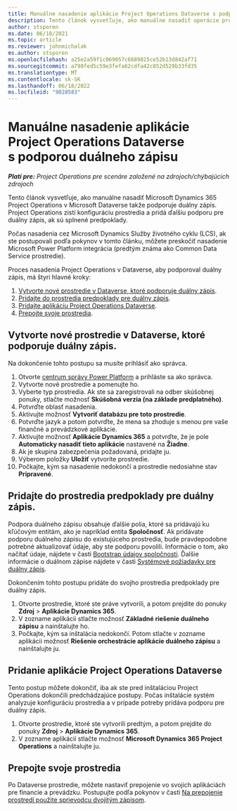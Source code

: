 ```yaml
---
title: Manuálne nasadenie aplikácie Project Operations Dataverse s podporou duálneho zápisu
description: Tento článok vysvetľuje, ako manuálne nasadiť operácie projektu Dataverse aplikáciu tak, aby podporovala duálny zápis.
author: stsporen
ms.date: 06/18/2021
ms.topic: article
ms.reviewer: johnmichalak
ms.author: stsporen
ms.openlocfilehash: a25e2a59f1c069057c6689825ce52b13d842af71
ms.sourcegitcommit: a798fed5c59e3fefa62cdfa42c852d529b33fd35
ms.translationtype: MT
ms.contentlocale: sk-SK
ms.lasthandoff: 06/18/2022
ms.locfileid: "9028583"
---
```

# <a name="manually-deploy-the-project-operations-dataverse-app-with-dual-write-support"></a>Manuálne nasadenie aplikácie Project Operations Dataverse s podporou duálneho zápisu

_**Platí pre:** Project Operations pre scenáre založené na zdrojoch/chýbajúcich zdrojoch_

Tento článok vysvetľuje, ako manuálne nasadiť Microsoft Dynamics 365 Project Operations v Microsoft Dataverse takže podporuje duálny zápis. Project Operations zistí konfiguráciu prostredia a pridá ďalšiu podporu pre duálny zápis, ak sú splnené predpoklady.

Počas nasadenia cez Microsoft Dynamics Služby životného cyklu (LCS), ak ste postupovali podľa pokynov v tomto článku, môžete preskočiť nasadenie Microsoft Power Platform integrácia (predtým známa ako Common Data Service prostredie).

Proces nasadenia Project Operations v Dataverse, aby podporoval duálny zápis, má štyri hlavné kroky:

1. [Vytvorte nové prostredie v Dataverse, ktoré podporuje duálny zápis](#create).
2. [Pridajte do prostredia predpoklady pre duálny zápis](#prerequisites).
3. [Pridajte aplikáciu Project Operations Dataverse](#dataverse).
4. [Prepojte svoje prostredia](#link).

## <a name="create-a-new-environment-in-dataverse-that-supports-dual-write"></a><a name="create"></a>Vytvorte nové prostredie v Dataverse, ktoré podporuje duálny zápis.

Na dokončenie tohto postupu sa musíte prihlásiť ako správca.

1. Otvorte [centrum správy Power Platform](https://admin.powerplatform.com) a prihláste sa ako správca.
2. Vytvorte nové prostredie a pomenujte ho.
3. Vyberte typ prostredia. Ak ste sa zaregistrovali na odber skúšobnej ponuky, stlačte možnosť **Skúšobná verzia (na základe predplatného)**.
4. Potvrďte oblasť nasadenia.
5. Aktivujte možnosť **Vytvoriť databázu pre toto prostredie**. 
6. Potvrďte jazyk a potom potvrďte, že mena sa zhoduje s menou pre vaše finančné a prevádzkové aplikácie.
7. Aktivujte možnosť **Aplikácie Dynamics 365** a potvrďte, že je pole **Automaticky nasadiť tieto aplikácie** nastavené na **Žiadne**.
8. Ak je skupina zabezpečenia požadovaná, pridajte ju.
9. Výberom položky **Uložiť** vytvoríte prostredie.
10. Počkajte, kým sa nasadenie nedokončí a prostredie nedosiahne stav **Pripravené**.

## <a name="add-dual-write-prerequisites-to-the-environment"></a><a name="prerequisites"></a>Pridajte do prostredia predpoklady pre duálny zápis.

Podpora duálneho zápisu obsahuje ďalšie polia, ktoré sa pridávajú ku kľúčovým entitám, ako je napríklad entita **Spoločnosť**. Ak pridávate podporu duálneho zápisu do existujúceho prostredia, bude pravdepodobne potrebné aktualizovať údaje, aby ste podporu povolili. Informácie o tom, ako načítať údaje, nájdete v časti [Bootstrap údajov spoločnosti](/dynamics365/fin-ops-core/dev-itpro/data-entities/dual-write/bootstrap-company-data). Ďalšie informácie o duálnom zápise nájdete v časti [Systémové požiadavky pre duálny zápis](/dynamics365/fin-ops-core/dev-itpro/data-entities/dual-write/dual-write-system-req).

Dokončením tohto postupu pridáte do svojho prostredia predpoklady pre duálny zápis.

1. Otvorte prostredie, ktoré ste práve vytvorili, a potom prejdite do ponuky **Zdroj** \> **Aplikácie Dynamics 365**.
2. V zozname aplikácii stlačte možnosť **Základné riešenie duálneho zápisu** a nainštalujte ho.
3. Počkajte, kým sa inštalácia nedokončí. Potom stlačte v zozname aplikácii možnosť **Riešenie orchestrácie aplikácie duálneho zápisu** a nainštalujte ju.

## <a name="add-the-project-operations-dataverse-app"></a><a name="dataverse"></a>Pridanie aplikácie Project Operations Dataverse

Tento postup môžete dokončiť, iba ak ste pred inštaláciou Project Operations dokončili predchádzajúce postupy. Počas inštalácie systém analyzuje konfiguráciu prostredia a v prípade potreby pridáva podporu pre duálny zápis.

1. Otvorte prostredie, ktoré ste vytvorili predtým, a potom prejdite do ponuky **Zdroj** \> **Aplikácie Dynamics 365**.
2. V zozname aplikácií stlačte možnosť **Microsoft Dynamics 365 Project Operations** a nainštalujte ju.

## <a name="link-your-environments"></a><a name="link"></a>Prepojte svoje prostredia

Po Dataverse prostredie, môžete nastaviť prepojenie vo svojich aplikáciách pre financie a prevádzku. Postupujte podľa pokynov v časti [Na prepojenie prostredí použite sprievodcu dvojitým zápisom](/dynamics365/fin-ops-core/dev-itpro/data-entities/dual-write/link-your-environment).
